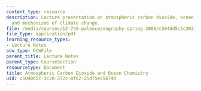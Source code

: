 ```yaml
---
content_type: resource
description: Lecture presentation on atmospheric carbon dioxide, ocean chemistry,
  and mechanisms of climate change.
file: /media/courses/12-740-paleoceanography-spring-2008/c5040d5c3c20372c8f6225d75e95674d_lec10_slide.pdf
file_type: application/pdf
learning_resource_types:
- Lecture Notes
ocw_type: OCWFile
parent_title: Lecture Notes
parent_type: CourseSection
resourcetype: Document
title: Atmospheric Carbon Dioxide and Ocean Chemistry
uid: c5040d5c-3c20-372c-8f62-25d75e95674d
---
```

